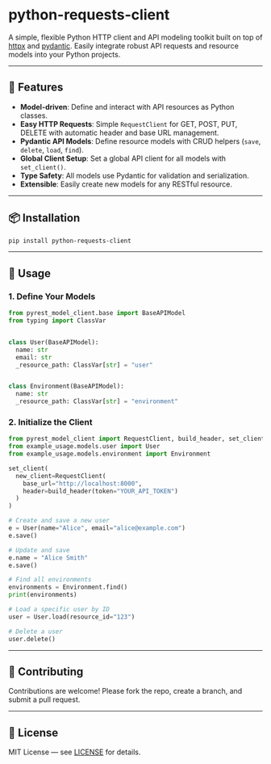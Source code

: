 # python-requests-client

A simple, flexible Python HTTP client and API modeling toolkit built on top of [httpx](https://www.python-httpx.org/) and [pydantic](https://docs.pydantic.dev/). Easily integrate robust API requests and resource models into your Python projects.

---

## 🚀 Features
- **Model-driven**: Define and interact with API resources as Python classes.
- **Easy HTTP Requests**: Simple `RequestClient` for GET, POST, PUT, DELETE with automatic header and base URL management.
- **Pydantic API Models**: Define resource models with CRUD helpers (`save`, `delete`, `load`, `find`).
- **Global Client Setup**: Set a global API client for all models with `set_client()`.
- **Type Safety**: All models use Pydantic for validation and serialization.
- **Extensible**: Easily create new models for any RESTful resource.

---

## 📦 Installation
```bash
pip install python-requests-client
```

---

## 🔧 Usage

### 1. Define Your Models

```python
from pyrest_model_client.base import BaseAPIModel
from typing import ClassVar


class User(BaseAPIModel):
  name: str
  email: str
  _resource_path: ClassVar[str] = "user"


class Environment(BaseAPIModel):
  name: str
  _resource_path: ClassVar[str] = "environment"
```

### 2. Initialize the Client

```python
from pyrest_model_client import RequestClient, build_header, set_client
from example_usage.models.user import User
from example_usage.models.environment import Environment

set_client(
  new_client=RequestClient(
    base_url="http://localhost:8000",
    header=build_header(token="YOUR_API_TOKEN")
  )
)

# Create and save a new user
e = User(name="Alice", email="alice@example.com")
e.save()

# Update and save
e.name = "Alice Smith"
e.save()

# Find all environments
environments = Environment.find()
print(environments)

# Load a specific user by ID
user = User.load(resource_id="123")

# Delete a user
user.delete()
```

---

## 🤝 Contributing
Contributions are welcome! Please fork the repo, create a branch, and submit a pull request.

---

## 📄 License
MIT License — see [LICENSE](LICENSE) for details.
